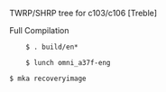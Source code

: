TWRP/SHRP tree for c103/c106 [Treble]

Full Compilation

        $ . build/en*

        $ lunch omni_a37f-eng

	$ mka recoveryimage
